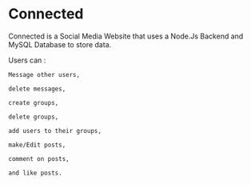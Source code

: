 # Connected

Connected is a Social Media Website that uses a Node.Js Backend and MySQL Database to store data.

Users can :

    Message other users,

    delete messages,

    create groups,

    delete groups,

    add users to their groups,

    make/Edit posts,

    comment on posts,

    and like posts.
